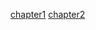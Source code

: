 [chapter1](https://www.notion.so/1-Introduction-to-Operating-Systems-17114ded7bcb80d2b455d6c68495cb0d)
[chapter2](https://www.notion.so/2-System-Structure-Program-Execution-17114ded7bcb80269ee5d27bbcef4e2e)

